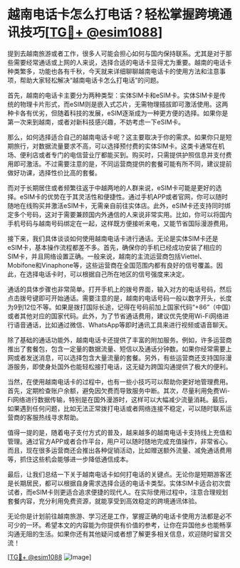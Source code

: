 # 越南电话卡怎么打电话？轻松掌握跨境通讯技巧[[TG💪+ @esim1088](https://t.me/s/esim1088)]

提到去越南旅游或者工作，很多人可能会担心如何与国内保持联系。尤其是对于那些需要经常通话或上网的人来说，选择合适的电话卡显得尤为重要。越南的电话卡种类繁多，功能也各有千秋，今天就来详细聊聊越南电话卡的使用方法和注意事项，帮助大家轻松解决“越南电话卡怎么打电话”的问题。

首先，越南的电话卡主要分为两种类型：实体SIM卡和eSIM卡。实体SIM卡是传统的物理卡片形式，而eSIM则是嵌入式芯片，无需物理插拔即可激活使用。这两种卡各有优劣，但随着科技的发展，eSIM逐渐成为一种更方便的选择。如果你是第一次来到越南，或者对新科技感兴趣，不妨考虑一下eSIM卡。

那么，如何选择适合自己的越南电话卡呢？这主要取决于你的需求。如果你只是短期旅行，对数据流量要求不高，可以选择预付费的实体SIM卡。这类卡通常在机场、便利店或者专门的电信营业厅都能买到。购买时，只需提供护照信息并支付费用即可激活。不过需要注意的是，不同运营商提供的套餐可能有所不同，建议提前做好功课，选择性价比高的套餐。

而对于长期居住或者频繁往返于中越两地的人群来说，eSIM卡可能是更好的选择。eSIM卡的优势在于其灵活性和便捷性。通过手机APP或者官网，你可以随时随地在线购买并激活eSIM卡，无需亲自前往实体店。此外，eSIM卡还支持同时绑定多个号码，这对于需要兼顾国内外通信的人来说非常实用。比如，你可以将国内手机号码与越南号码绑定在一起，这样既方便接听来电，又能节省国际漫游费用。

接下来，我们具体谈谈如何使用越南电话卡进行通话。无论是实体SIM卡还是eSIM卡，基本操作流程都差不多。首先，确保你的手机已经成功安装了相应的SIM卡，并且网络设置正确。一般来说，越南的主流运营商包括Viettel、Mobifone和Vinaphone等，这些运营商在全国范围内都有良好的信号覆盖。因此，在选择电话卡时，可以根据自己所在地区的信号强度来决定。

通话的具体步骤也非常简单。打开手机上的拨号界面，输入对方的电话号码，然后点击拨号键即可开始通话。需要注意的是，越南的电话号码一般以数字开头，长度为9到12位不等。如果是拨打国际长途，记得在号码前加上国家代码“+86”（中国）或者其他对应的国家代码。此外，为了节省通话费用，建议优先使用Wi-Fi网络进行语音通话，比如通过微信、WhatsApp等即时通讯工具来进行视频或语音聊天。

除了基础的通话功能外，越南电话卡还提供了丰富的附加服务。例如，许多运营商推出了套餐包，包含一定量的数据流量、短信以及通话分钟数。如果你经常需要上网或者发送消息，可以选择包含大量流量的套餐。另外，有些运营商还支持国际漫游服务，即使身处国外也能轻松接打电话，这无疑为跨国沟通提供了极大的便利。

当然，在使用越南电话卡的过程中，也有一些小技巧可以帮助你更好地管理费用。首先，定期检查账户余额，避免因欠费而导致服务中断。其次，尽量利用免费Wi-Fi网络进行数据传输，特别是在国外漫游时，这样可以大幅减少流量消耗。最后，如果遇到任何问题，比如无法正常拨打电话或者网络连接不稳定，可以随时联系运营商的客服热线寻求帮助。

值得一提的是，随着电子支付方式的普及，越来越多的越南电话卡支持线上充值和管理。通过官方APP或者合作平台，用户可以随时随地完成充值操作，非常省心。而且，现在很多运营商还会推出各种促销活动，比如赠送额外流量、减免通话费用等，抓住这些机会能够进一步降低通信成本。

最后，让我们总结一下关于越南电话卡如何打电话的关键点。无论你是短期游客还是长期居民，都可以根据自身需求选择合适的电话卡类型。实体SIM卡适合初次尝试者，而eSIM卡则更适合追求便捷的现代人。在实际使用过程中，注意合理规划套餐内容，充分利用免费资源，就能享受到高效稳定的跨境通讯体验。

无论你是计划前往越南旅游、学习还是工作，掌握正确的电话卡使用方法都是必不可少的一环。希望本文的内容能为你提供有价值的参考，让你在异国他乡也能畅享沟通无阻的生活。如果你还有其他疑问或者想了解更多相关信息，欢迎随时留言交流！

[[TG💪+ @esim1088](https://t.me/s/esim1088) ![Image](https://i.postimg.cc/4NQfJmqS/Snipaste-2025-05-13-00-14-12.png)]